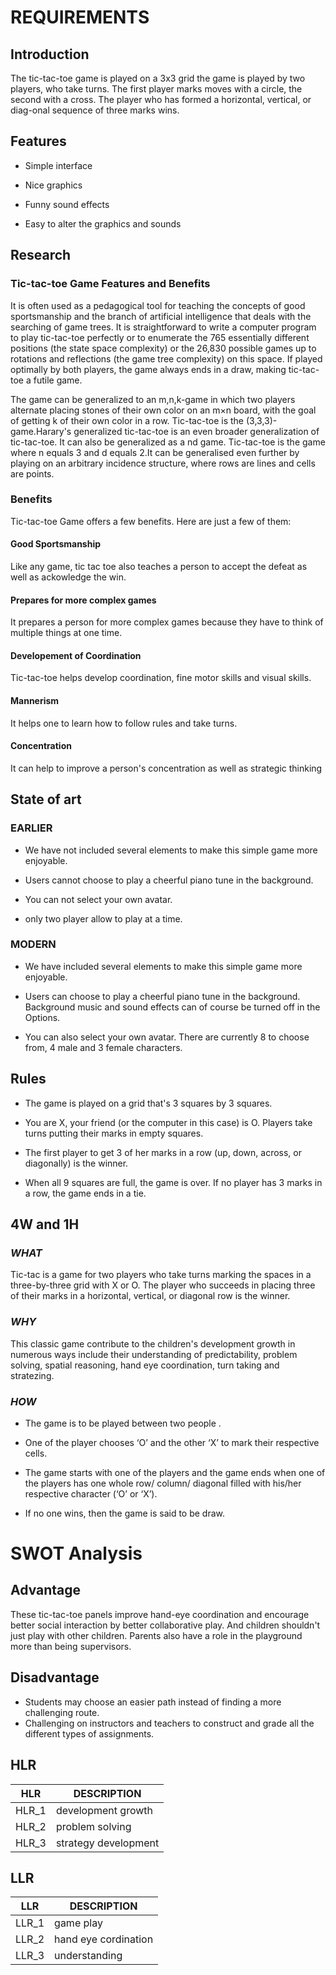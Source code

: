 # REQUIREMENTS

## Introduction

The tic-tac-toe game is played on a 3x3 grid the game is played by two players, who take turns. The first player marks moves with a circle, the second with a cross. The player who has formed a horizontal, vertical, or diag-onal sequence of three marks wins.

## Features
- Simple interface

- Nice graphics

- Funny sound effects

- Easy to alter the graphics and sounds

## Research

### Tic-tac-toe Game Features and Benefits

It is often used as a pedagogical tool for teaching the concepts of good sportsmanship and the branch of artificial intelligence that deals with the searching of game trees. It is straightforward to write a computer program to play tic-tac-toe perfectly or to enumerate the 765 essentially different positions (the state space complexity) or the 26,830 possible games up to rotations and reflections (the game tree complexity) on this space. If played optimally by both players, the game always ends in a draw, making tic-tac-toe a futile game.

The game can be generalized to an m,n,k-game in which two players alternate placing stones of their own color on an m×n board, with the goal of getting k of their own color in a row. Tic-tac-toe is the (3,3,3)-game.Harary's generalized tic-tac-toe is an even broader generalization of tic-tac-toe. It can also be generalized as a nd game. Tic-tac-toe is the game where n equals 3 and d equals 2.It can be generalised even further by playing on an arbitrary incidence structure, where rows are lines and cells are points.

### Benefits

Tic-tac-toe Game offers a few benefits. Here are just a few of them:

#### Good Sportsmanship

Like any game, tic tac toe also teaches a person to accept the defeat as well as ackowledge the win.

#### Prepares for more complex games

It prepares a person for more complex games because they have to think of multiple things at one time.

#### Developement of Coordination

Tic-tac-toe helps develop coordination, fine motor skills and visual skills.

#### Mannerism

It helps one to learn how to follow rules and take turns.

#### Concentration

It can help to improve a person's concentration as well as strategic thinking

## State of art

### EARLIER

- We have not included several elements to make this simple game more enjoyable.

- Users cannot choose to play a cheerful piano tune in the background.

- You can not select your own avatar.

- only two player allow to play at a time.


### MODERN

- We have included several elements to make this simple game more enjoyable.

- Users can choose to play a cheerful piano tune in the background. Background music and sound effects can of course be turned off in the Options.

- You can also select your own avatar. There are currently 8 to choose from, 4 male and 3 female characters.



## Rules

- The game is played on a grid that's 3 squares by 3 squares.

- You are X, your friend (or the computer in this case) is O. Players take turns putting their marks in empty squares.

- The first player to get 3 of her marks in a row (up, down, across, or diagonally) is the winner.

- When all 9 squares are full, the game is over. If no player has 3 marks in a row, the game ends in a tie.

## 4W and 1H

### *WHAT*

Tic-tac is a game for two players who take turns marking the spaces in a three-by-three grid with X or O. The player who succeeds in placing three of their marks in a horizontal, vertical, or diagonal row is the winner.

### *WHY*

This classic game contribute to the children's development growth in numerous ways include their understanding of predictability, problem solving, spatial reasoning, hand eye coordination, turn taking and stratezing.

### *HOW*

- The game is to be played between two people .

- One of the player chooses ‘O’ and the other ‘X’ to mark their respective cells.

- The game starts with one of the players and the game ends when one of the players has one whole row/ column/ diagonal filled with his/her respective character (‘O’ or ‘X’).

- If no one wins, then the game is said to be draw.

# SWOT Analysis

## Advantage

These tic-tac-toe panels improve hand-eye coordination and encourage better social interaction by better collaborative play. And children shouldn't just play with other children. Parents also have a role in the playground more than being supervisors.

## Disadvantage

- Students may choose an easier path instead of finding a more challenging route. 
- Challenging on instructors and teachers to construct and grade all the different types of assignments.

## HLR

| HLR | DESCRIPTION |
| --------------- | --------------- | 
| HLR_1 | development growth| | 
| HLR_2 | problem solving | 
| HLR_3 | strategy development|

## LLR

| LLR | DESCRIPTION |
| ------------- | -----------|
| LLR_1 | game play |
| LLR_2 | hand eye cordination |
| LLR_3 | understanding |



